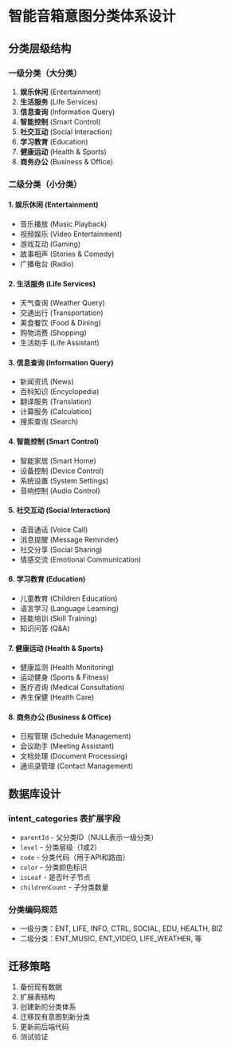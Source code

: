# 智能音箱意图分类体系设计

## 分类层级结构

### 一级分类（大分类）
1. **娱乐休闲** (Entertainment)
2. **生活服务** (Life Services)  
3. **信息查询** (Information Query)
4. **智能控制** (Smart Control)
5. **社交互动** (Social Interaction)
6. **学习教育** (Education)
7. **健康运动** (Health & Sports)
8. **商务办公** (Business & Office)

### 二级分类（小分类）

#### 1. 娱乐休闲 (Entertainment)
- 音乐播放 (Music Playback)
- 视频娱乐 (Video Entertainment)
- 游戏互动 (Gaming)
- 故事相声 (Stories & Comedy)
- 广播电台 (Radio)

#### 2. 生活服务 (Life Services)
- 天气查询 (Weather Query)
- 交通出行 (Transportation)
- 美食餐饮 (Food & Dining)
- 购物消费 (Shopping)
- 生活助手 (Life Assistant)

#### 3. 信息查询 (Information Query)
- 新闻资讯 (News)
- 百科知识 (Encyclopedia)
- 翻译服务 (Translation)
- 计算服务 (Calculation)
- 搜索查询 (Search)

#### 4. 智能控制 (Smart Control)
- 智能家居 (Smart Home)
- 设备控制 (Device Control)
- 系统设置 (System Settings)
- 音响控制 (Audio Control)

#### 5. 社交互动 (Social Interaction)
- 语音通话 (Voice Call)
- 消息提醒 (Message Reminder)
- 社交分享 (Social Sharing)
- 情感交流 (Emotional Communication)

#### 6. 学习教育 (Education)
- 儿童教育 (Children Education)
- 语言学习 (Language Learning)
- 技能培训 (Skill Training)
- 知识问答 (Q&A)

#### 7. 健康运动 (Health & Sports)
- 健康监测 (Health Monitoring)
- 运动健身 (Sports & Fitness)
- 医疗咨询 (Medical Consultation)
- 养生保健 (Health Care)

#### 8. 商务办公 (Business & Office)
- 日程管理 (Schedule Management)
- 会议助手 (Meeting Assistant)
- 文档处理 (Document Processing)
- 通讯录管理 (Contact Management)

## 数据库设计

### intent_categories 表扩展字段
- `parentId` - 父分类ID（NULL表示一级分类）
- `level` - 分类层级（1或2）
- `code` - 分类代码（用于API和路由）
- `color` - 分类颜色标识
- `isLeaf` - 是否叶子节点
- `childrenCount` - 子分类数量

### 分类编码规范
- 一级分类：ENT, LIFE, INFO, CTRL, SOCIAL, EDU, HEALTH, BIZ
- 二级分类：ENT_MUSIC, ENT_VIDEO, LIFE_WEATHER, 等

## 迁移策略

1. 备份现有数据
2. 扩展表结构
3. 创建新的分类体系
4. 迁移现有意图到新分类
5. 更新前后端代码
6. 测试验证